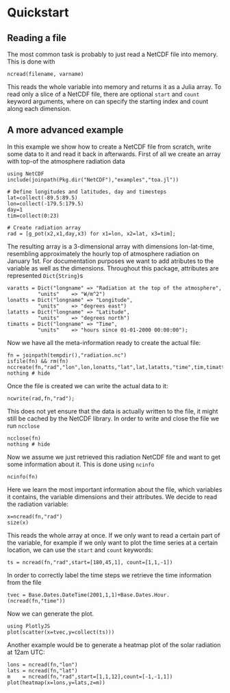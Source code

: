 # Quickstart

## Reading a file

The most common task is probably to just read a NetCDF file into memory. This is done with

    ncread(filename, varname)

This reads the whole variable into memory and returns it as a Julia array. To read only
a slice of a NetCDF file, there are optional `start` and `count` keyword arguments, where
on can specify the starting index and count along each dimension.

## A more advanced example

In this example we show how to create a NetCDF file from scratch, write some data to it and read it back in afterwards.
First of all we create an array with top-of the atmosphere radiation data

```@example 1
using NetCDF
include(joinpath(Pkg.dir("NetCDF"),"examples","toa.jl"))

# Define longitudes and latitudes, day and timesteps
lat=collect(-89.5:89.5)
lon=collect(-179.5:179.5)
day=1
tim=collect(0:23)

# Create radiation array
rad = [g_pot(x2,x1,day,x3) for x1=lon, x2=lat, x3=tim];

```

The resulting array is a 3-dimensional array with dimensions lon-lat-time, resembling
approximately the hourly top of atmosphere radiation on January 1st. For documentation
purposes we want to add atributes to the variable as well as the dimensions. Throughout
this package, attributes are represented `Dict{String}`s

```@example 1
varatts = Dict("longname" => "Radiation at the top of the atmosphere",
          "units"    => "W/m^2")
lonatts = Dict("longname" => "Longitude",
          "units"    => "degrees east")
latatts = Dict("longname" => "Latitude",
          "units"    => "degrees north")
timatts = Dict("longname" => "Time",
          "units"    => "hours since 01-01-2000 00:00:00");
```

Now we have all the meta-information ready to create the actual file:

```@example 1
fn = joinpath(tempdir(),"radiation.nc")
isfile(fn) && rm(fn)
nccreate(fn,"rad","lon",lon,lonatts,"lat",lat,latatts,"time",tim,timatts,atts=varatts);
nothing # hide
```

Once the file is created we can write the actual data to it:

```@example 1
ncwrite(rad,fn,"rad");
```

This does not yet ensure that the data is actually written to the file, it might still be cached
by the NetCDF library. In order to write and close the file we run `ncclose`

```@example 1
ncclose(fn)
nothing # hide
```

Now we assume we just retrieved this radiation NetCDF file and want to get some information about it.
This is done using `ncinfo`

```@example 1
ncinfo(fn)
```

Here we learn the most important information about the file, which variables it contains,
the variable dimensions and their attributes. We decide to read the radiation variable:

```@example 1
x=ncread(fn,"rad")
size(x)
```

This reads the whole array at once. If we only want to read a certain part of the variable,
for example if we only want to plot the time series at a certain location, we can use the `start` and `count`
keywords:

```@example 1
ts = ncread(fn,"rad",start=[180,45,1], count=[1,1,-1])
```

In order to correctly label the time steps we retrieve the time information from the file

```@example 1
tvec = Base.Dates.DateTime(2001,1,1)+Base.Dates.Hour.(ncread(fn,"time"))
```

Now we can generate the plot.

```@example 1
using PlotlyJS
plot(scatter(x=tvec,y=collect(ts)))
```

Another example would be to generate a heatmap plot of the solar radiation
at 12am UTC:

```@example 1
lons = ncread(fn,"lon")
lats = ncread(fn,"lat")
m    = ncread(fn,"rad",start=[1,1,12],count=[-1,-1,1])
plot(heatmap(x=lons,y=lats,z=m))
```

